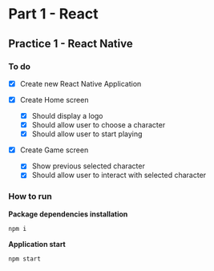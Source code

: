 # Part 1 - React

## Practice 1 - React Native

### To do

- [x] Create new React Native Application

- [x] Create Home screen
    - [x] Should display a logo
    - [x] Should allow user to choose a character
    - [x] Should allow user to start playing
    
- [x] Create Game screen
    - [x] Show previous selected character
    - [x] Should allow user to interact with selected character

### How to run

**Package dependencies installation**
```bash
npm i
```

**Application start**
```bash
npm start
```

